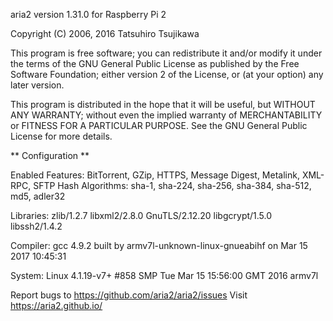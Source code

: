 aria2 version 1.31.0 for Raspberry Pi 2

Copyright (C) 2006, 2016 Tatsuhiro Tsujikawa

This program is free software; you can redistribute it and/or modify
it under the terms of the GNU General Public License as published by
the Free Software Foundation; either version 2 of the License, or
(at your option) any later version.

This program is distributed in the hope that it will be useful,
but WITHOUT ANY WARRANTY; without even the implied warranty of
MERCHANTABILITY or FITNESS FOR A PARTICULAR PURPOSE.  See the
GNU General Public License for more details.

** Configuration **

Enabled Features: BitTorrent, GZip, HTTPS, Message Digest, Metalink, XML-RPC, SFTP
Hash Algorithms: sha-1, sha-224, sha-256, sha-384, sha-512, md5, adler32

Libraries: zlib/1.2.7 libxml2/2.8.0 GnuTLS/2.12.20 libgcrypt/1.5.0 libssh2/1.4.2

Compiler: gcc 4.9.2
  built by   armv7l-unknown-linux-gnueabihf
  on         Mar 15 2017 10:45:31
  
System: Linux 4.1.19-v7+ #858 SMP Tue Mar 15 15:56:00 GMT 2016 armv7l

Report bugs to https://github.com/aria2/aria2/issues
Visit https://aria2.github.io/
